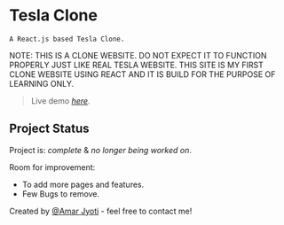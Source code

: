 # Tesla Clone
    A React.js based Tesla Clone. 

NOTE: THIS IS A CLONE WEBSITE. DO NOT EXPECT IT TO FUNCTION PROPERLY JUST LIKE REAL TESLA WEBSITE. THIS SITE IS MY FIRST     CLONE WEBSITE USING REACT AND IT IS BUILD FOR THE PURPOSE OF LEARNING ONLY.

> Live demo [_here_](https://www.example.com). <!-- If you have the project hosted somewhere, include the link here. -->

## Project Status

Project is: _complete_ & _no longer being worked on_. 

Room for improvement:

- To add more pages and features.
- Few Bugs to remove.

Created by [@Amar Jyoti](amarentp23@gmail.com) - feel free to contact me!
